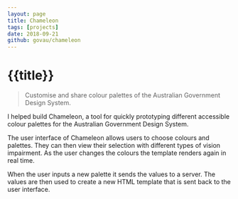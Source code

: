 ```yaml
---
layout: page
title: Chameleon
tags: [projects]
date: 2018-09-21
github: govau/chameleon
---
```

# {{title}}

> Customise and share colour palettes of the Australian Government Design System.

I helped build Chameleon, a tool for quickly prototyping different accessible colour palettes for the Australian Government Design System.

The user interface of Chameleon allows users to choose colours and palettes. They can then view their selection with different types of vision impairment. As the user changes the colours the template renders again in real time.

When the user inputs a new palette it sends the values to a server. The values are then used to create a new HTML template that is sent back to the user interface.

